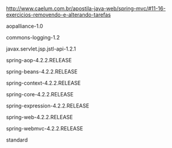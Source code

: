 http://www.caelum.com.br/apostila-java-web/spring-mvc/#11-16-exercicios-removendo-e-alterando-tarefas

aopalliance-1.0

commons-logging-1.2

javax.servlet.jsp.jstl-api-1.2.1

spring-aop-4.2.2.RELEASE

spring-beans-4.2.2.RELEASE

spring-context-4.2.2.RELEASE

spring-core-4.2.2.RELEASE

spring-expression-4.2.2.RELEASE

spring-web-4.2.2.RELEASE

spring-webmvc-4.2.2.RELEASE

standard
